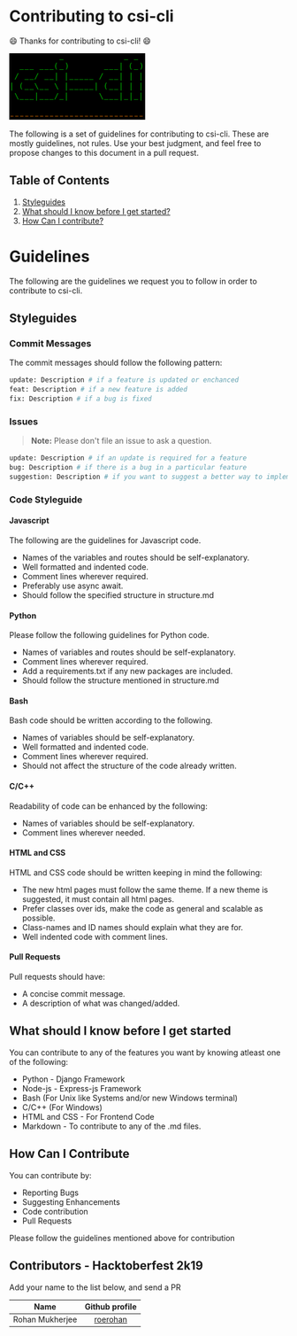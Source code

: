 # Contributing to csi-cli

:smile: Thanks for contributing to csi-cli! :smile:

![csi-cli](https://raw.githubusercontent.com/csivitu/CSI-WebApp-Template/unix/csi-cli.png)

The following is a set of guidelines for contributing to csi-cli. These are mostly guidelines, not rules. Use your best judgment, and feel free to propose changes to this document in a pull request.

## Table of Contents

1. [Styleguides](#styleguides)
2. [What should I know before I get started?](#what-should-i-know-before-i-get-started)
3. [How Can I contribute?](#how-can-i-contribute)

# Guidelines
The following are the guidelines we request you to follow in order to contribute to csi-cli.

## Styleguides

### Commit Messages

The commit messages should follow the following pattern:
```bash
update: Description # if a feature is updated or enchanced
feat: Description # if a new feature is added
fix: Description # if a bug is fixed
```
### Issues

> **Note:** Please don't file an issue to ask a question.
```bash
update: Description # if an update is required for a feature
bug: Description # if there is a bug in a particular feature
suggestion: Description # if you want to suggest a better way to implement a feature
```
### Code Styleguide
#### Javascript
The following are the guidelines for Javascript code.
  - Names of the variables and routes should be self-explanatory.
  - Well formatted and indented code.
  - Comment lines wherever required.
  - Preferably use async await.
  - Should follow the specified structure in structure.md

#### Python
Please follow the following guidelines for Python code.
  - Names of variables and routes should be self-explanatory.
  - Comment lines wherever required.
  - Add a requirements.txt if any new packages are included.
  - Should follow the structure mentioned in structure.md

#### Bash
Bash code should be written according to the following.
  - Names of variables should be self-explanatory.
  - Well formatted and indented code.
  - Comment lines wherever required.
  - Should not affect the structure of the code already written.

#### C/C++
Readability of code can be enhanced by the following:
  - Names of variables should be self-explanatory.
  - Comment lines wherever needed.

#### HTML and CSS
HTML and CSS code should be written keeping in mind the following:
  - The new html pages must follow the same theme. If a new theme is suggested, it must contain all html pages.
  - Prefer classes over ids, make the code as general and scalable as possible.
  - Class-names and ID names should explain what they are for.
  - Well indented code with comment lines.

#### Pull Requests
Pull requests should have:
  - A concise commit message.
  - A description of what was changed/added.

## What should I know before I get started
You can contribute to any of the features you want by knowing atleast one of the following:

  - Python - Django Framework
  - Node-js - Express-js Framework
  - Bash (For Unix like Systems and/or new Windows terminal)
  - C/C++ (For Windows)
  - HTML and CSS - For Frontend Code
  - Markdown - To contribute to any of the .md files.

## How Can I Contribute
You can contribute by:
  - Reporting Bugs
  - Suggesting Enhancements
  - Code contribution
  - Pull Requests

Please follow the guidelines mentioned above for contribution

## Contributors - Hacktoberfest 2k19

Add your name to the list below, and send a PR

| Name | Github profile | 
|:----:|:--------------:|
| Rohan Mukherjee | [roerohan](https://github.com/roerohan) |
